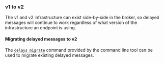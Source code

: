 ### v1 to v2

The v1 and v2 infrastructure can exist side-by-side in the broker, so delayed messages will continue to work regardless of what version of the infrastructure an endpoint is using.

#### Migrating delayed messages to v2

The [`delays migrate`](operations-scripting.md#delays-migrate) command provided by the command line tool can be used to migrate existing delayed messages.

